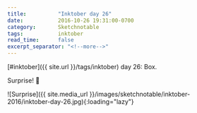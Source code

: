 ```yaml
---
title:          "Inktober day 26"
date:           2016-10-26 19:31:00-0700
category:       Sketchnotable
tags:           inktober
read_time:      false
excerpt_separator: "<!--more-->"
---
```

[#inktober]({{ site.url }}/tags/inktober) day 26: Box.

Surprise! 🎉

![Surprise]({{ site.media_url }}/images/sketchnotable/inktober-2016/inktober-day-26.jpg){:loading="lazy"}

<!--more-->